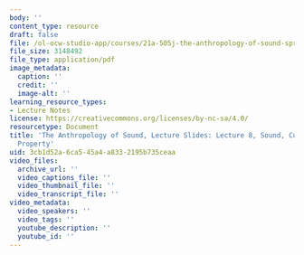 ```yaml
---
body: ''
content_type: resource
draft: false
file: /ol-ocw-studio-app/courses/21a-505j-the-anthropology-of-sound-spring-2022/mit21a_505js22_lec8.pdf
file_size: 3148492
file_type: application/pdf
image_metadata:
  caption: ''
  credit: ''
  image-alt: ''
learning_resource_types:
- Lecture Notes
license: https://creativecommons.org/licenses/by-nc-sa/4.0/
resourcetype: Document
title: 'The Anthropology of Sound, Lecture Slides: Lecture 8, Sound, Culture, Technology,
  Property'
uid: 3cb1d52a-6ca5-45a4-a833-2195b735ceaa
video_files:
  archive_url: ''
  video_captions_file: ''
  video_thumbnail_file: ''
  video_transcript_file: ''
video_metadata:
  video_speakers: ''
  video_tags: ''
  youtube_description: ''
  youtube_id: ''
---
```

